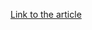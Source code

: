 [Link to the article](https://bleepingcomputer.com/forums/t/623132/smrss32-encrypted-ransomware-help-support-how-to-decryptbmp/)
